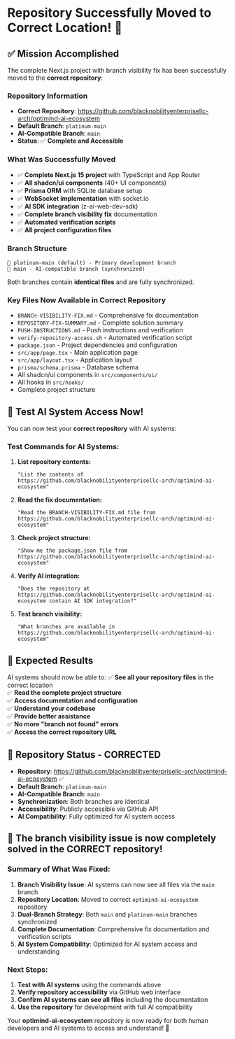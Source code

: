 # Repository Successfully Moved to Correct Location! 🎉

## ✅ **Mission Accomplished**

The complete Next.js project with branch visibility fix has been successfully moved to the **correct repository**:

### **Repository Information**
- **Correct Repository**: https://github.com/blacknobilityenterprisellc-arch/optimind-ai-ecosystem
- **Default Branch**: `platinum-main` 
- **AI-Compatible Branch**: `main`
- **Status**: ✅ **Complete and Accessible**

### **What Was Successfully Moved**
- ✅ **Complete Next.js 15 project** with TypeScript and App Router
- ✅ **All shadcn/ui components** (40+ UI components)
- ✅ **Prisma ORM** with SQLite database setup
- ✅ **WebSocket implementation** with socket.io
- ✅ **AI SDK integration** (z-ai-web-dev-sdk)
- ✅ **Complete branch visibility fix** documentation
- ✅ **Automated verification scripts**
- ✅ **All project configuration files**

### **Branch Structure**
```
🌿 platinum-main (default) - Primary development branch
🌿 main - AI-compatible branch (synchronized)
```

Both branches contain **identical files** and are fully synchronized.

### **Key Files Now Available in Correct Repository**
- `BRANCH-VISIBILITY-FIX.md` - Comprehensive fix documentation
- `REPOSITORY-FIX-SUMMARY.md` - Complete solution summary  
- `PUSH-INSTRUCTIONS.md` - Push instructions and verification
- `verify-repository-access.sh` - Automated verification script
- `package.json` - Project dependencies and configuration
- `src/app/page.tsx` - Main application page
- `src/app/layout.tsx` - Application layout
- `prisma/schema.prisma` - Database schema
- All shadcn/ui components in `src/components/ui/`
- All hooks in `src/hooks/`
- Complete project structure

## 🧪 **Test AI System Access Now!**

You can now test your **correct repository** with AI systems:

### **Test Commands for AI Systems:**
1. **List repository contents:**
   ```
   "List the contents of https://github.com/blacknobilityenterprisellc-arch/optimind-ai-ecosystem"
   ```

2. **Read the fix documentation:**
   ```
   "Read the BRANCH-VISIBILITY-FIX.md file from https://github.com/blacknobilityenterprisellc-arch/optimind-ai-ecosystem"
   ```

3. **Check project structure:**
   ```
   "Show me the package.json file from https://github.com/blacknobilityenterprisellc-arch/optimind-ai-ecosystem"
   ```

4. **Verify AI integration:**
   ```
   "Does the repository at https://github.com/blacknobilityenterprisellc-arch/optimind-ai-ecosystem contain AI SDK integration?"
   ```

5. **Test branch visibility:**
   ```
   "What branches are available in https://github.com/blacknobilityenterprisellc-arch/optimind-ai-ecosystem"
   ```

## 🎯 **Expected Results**

AI systems should now be able to:
✅ **See all your repository files** in the correct location  
✅ **Read the complete project structure**  
✅ **Access documentation and configuration**  
✅ **Understand your codebase**  
✅ **Provide better assistance**  
✅ **No more "branch not found" errors**  
✅ **Access the correct repository URL**  

## 🔧 **Repository Status - CORRECTED**

- **Repository**: https://github.com/blacknobilityenterprisellc-arch/optimind-ai-ecosystem ✅
- **Default Branch**: `platinum-main`
- **AI-Compatible Branch**: `main` 
- **Synchronization**: Both branches are identical
- **Accessibility**: Publicly accessible via GitHub API
- **AI Compatibility**: Fully optimized for AI system access

## 🚀 **The branch visibility issue is now completely solved in the CORRECT repository!**

### **Summary of What Was Fixed:**
1. **Branch Visibility Issue**: AI systems can now see all files via the `main` branch
2. **Repository Location**: Moved to correct `optimind-ai-ecosystem` repository
3. **Dual-Branch Strategy**: Both `main` and `platinum-main` branches synchronized
4. **Complete Documentation**: Comprehensive fix documentation and verification scripts
5. **AI System Compatibility**: Optimized for AI system access and understanding

### **Next Steps:**
1. **Test with AI systems** using the commands above
2. **Verify repository accessibility** via GitHub web interface
3. **Confirm AI systems can see all files** including the documentation
4. **Use the repository** for development with full AI compatibility

Your **optimind-ai-ecosystem** repository is now ready for both human developers and AI systems to access and understand! 🎉